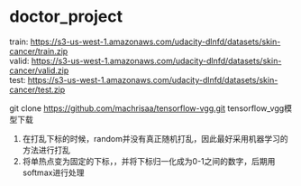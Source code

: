 # doctor_project

train: https://s3-us-west-1.amazonaws.com/udacity-dlnfd/datasets/skin-cancer/train.zip  
valid: https://s3-us-west-1.amazonaws.com/udacity-dlnfd/datasets/skin-cancer/valid.zip  
test: https://s3-us-west-1.amazonaws.com/udacity-dlnfd/datasets/skin-cancer/test.zip 

git clone https://github.com/machrisaa/tensorflow-vgg.git tensorflow_vgg模型下载


1. 在打乱下标的时候，random并没有真正随机打乱，因此最好采用机器学习的方法进行打乱
2. 将单热点变为固定的下标，，并将下标归一化成为0-1之间的数字，后期用softmax进行处理
